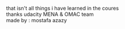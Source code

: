that isn't all things i have learned in the coures<br>
thanks udacity MENA & OMAC team<br>
made by : mostafa azazy
